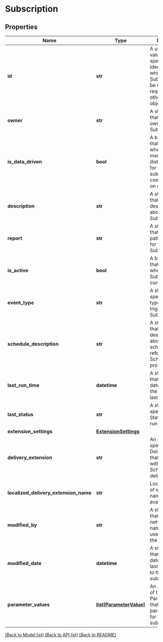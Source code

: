 # Subscription

## Properties
Name | Type | Description | Notes
------------ | ------------- | ------------- | -------------
**id** | **str** | A unique UUID value that specifies the identifier by which this Subscription can be referenced in requests or in other defined objects. | [optional] 
**owner** | **str** | A string value that specifies the owner of the Subscription. | [optional] 
**is_data_driven** | **bool** | A boolean value that specifies whether the members of the distribution list for the subscription are computed based on data. | [optional] 
**description** | **str** | A string value that contains descriptive text about the Subscription. | [optional] 
**report** | **str** | A string value that specifies the path of the report for this Subscription. | [optional] 
**is_active** | **bool** | A boolean value that specifies whether the Subscription is currently active. | [optional] 
**event_type** | **str** | A string specifying the type of event that triggers the Subscription. | [optional] 
**schedule_description** | **str** | A string value that contains descriptive text about the schedule referenced in the Schedule property. | [optional] 
**last_run_time** | **datetime** | A string value that contains the date-time that the schedule was last run. | [optional] 
**last_status** | **str** | A string specifying the Status of the last run. | [optional] 
**extension_settings** | [**ExtensionSettings**](ExtensionSettings.md) |  | [optional] 
**delivery_extension** | **str** | An object that specifies the DeliveryExtension that will be used with this Schedule&#39;s report delivery. | [optional] 
**localized_delivery_extension_name** | **str** | Localized version of extension name when available. | [optional] 
**modified_by** | **str** | A string value that contains the network user name of the last user to modify the subscription. | [optional] 
**modified_date** | **datetime** | A string value that contains the date-time of the last modification to the subscription. | [optional] 
**parameter_values** | [**list[ParameterValue]**](ParameterValue.md) | An array of items of type ParameterValue that specify the parameter values for the subscription. | [optional] 

[[Back to Model list]](../README.md#documentation-for-models) [[Back to API list]](../README.md#documentation-for-api-endpoints) [[Back to README]](../README.md)


